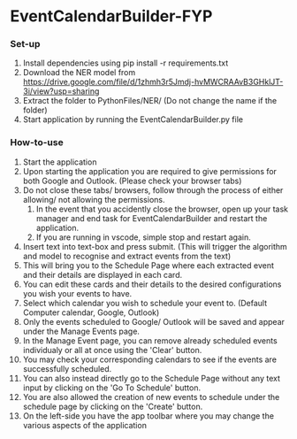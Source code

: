 # EventCalendarBuilder-FYP

### Set-up
1. Install dependencies using pip install -r requirements.txt
2. Download the NER model from https://drive.google.com/file/d/1zhmh3r5Jmdj-hvMWCRAAvB3GHklJT-3i/view?usp=sharing
3. Extract the folder to PythonFiles/NER/ (Do not change the name if the folder)
4. Start application by running the EventCalendarBuilder.py file

### How-to-use
1.  Start the application
2.  Upon starting the application you are required to give permissions for both Google and Outlook. (Please check your browser tabs)
3.  Do not close these tabs/ browsers, follow through the process of either allowing/ not allowing the permissions.
    1. In the event that you accidently close the browser, open up your task manager and end task for EventCalendarBuilder and restart the application.
    2. If you are running in vscode, simple stop and restart again.
4.  Insert text into text-box and press submit. (This will trigger the algorithm and model to recognise and extract events from the text)
5.  This will bring you to the Schedule Page where each extracted event and their details are displayed in each card.
6.  You can edit these cards and their details to the desired configurations you wish your events to have.
7.  Select which calendar you wish to schedule your event to. (Default Computer calendar, Google, Outlook)
8.  Only the events scheduled to Google/ Outlook will be saved and appear under the Manage Events page.
9.  In the Manage Event page, you can remove already scheduled events individualy or all at once using the 'Clear' button.
10. You may check your corresponding calendars to see if the events are successfully scheduled.
11. You can also instead directly go to the Schedule Page without any text input by clicking on the 'Go To Schedule' button.
12. You are also allowed the creation of new events to schedule under the schedule page by clicking on the 'Create' button.
13. On the left-side you have the app toolbar where you may change the various aspects of the application